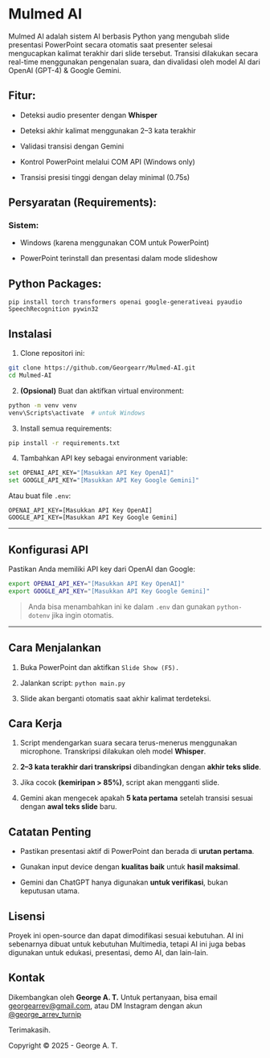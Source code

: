 # Mulmed AI

Mulmed AI adalah sistem AI berbasis Python yang mengubah slide presentasi PowerPoint secara otomatis saat presenter selesai mengucapkan kalimat terakhir dari slide tersebut. Transisi dilakukan secara real-time menggunakan pengenalan suara, dan divalidasi oleh model AI dari OpenAI (GPT-4) & Google Gemini.

##  Fitur:

* Deteksi audio presenter dengan **Whisper**

* Deteksi akhir kalimat menggunakan 2–3 kata terakhir

* Validasi transisi dengan Gemini

* Kontrol PowerPoint melalui COM API (Windows only)

* Transisi presisi tinggi dengan delay minimal (0.75s)

##  Persyaratan (Requirements):

### Sistem:

* Windows (karena menggunakan COM untuk PowerPoint)

* PowerPoint terinstall dan presentasi dalam mode slideshow

## Python Packages:

```
pip install torch transformers openai google-generativeai pyaudio SpeechRecognition pywin32
```

## Instalasi

1. Clone repositori ini:
```bash
git clone https://github.com/Georgearr/Mulmed-AI.git
cd Mulmed-AI
```

2. **(Opsional)** Buat dan aktifkan virtual environment:
```bash
python -m venv venv
venv\Scripts\activate  # untuk Windows
```

3. Install semua requirements:
```bash
pip install -r requirements.txt
```

4. Tambahkan API key sebagai environment variable:
```bash
set OPENAI_API_KEY="[Masukkan API Key OpenAI]"
set GOOGLE_API_KEY="[Masukkan API Key Google Gemini]"
```

Atau buat file `.env`:
```env
OPENAI_API_KEY=[Masukkan API Key OpenAI]
GOOGLE_API_KEY=[Masukkan API Key Google Gemini]
```

---

## Konfigurasi API
Pastikan Anda memiliki API key dari OpenAI dan Google:

```bash
export OPENAI_API_KEY="[Masukkan API Key OpenAI]"
export GOOGLE_API_KEY="[Masukkan API Key Google Gemini]"
```

> Anda bisa menambahkan ini ke dalam `.env` dan gunakan `python-dotenv` jika ingin otomatis.

---


## Cara Menjalankan

1. Buka PowerPoint dan aktifkan `Slide Show (F5).`

2. Jalankan script:
`python main.py`

3. Slide akan berganti otomatis saat akhir kalimat terdeteksi.

## Cara Kerja

1. Script mendengarkan suara secara terus-menerus menggunakan microphone. Transkripsi dilakukan oleh model **Whisper**.

2. **2–3 kata terakhir dari transkripsi** dibandingkan dengan **akhir teks slide**.

3. Jika cocok **(kemiripan > 85%)**, script akan mengganti slide.

4. Gemini akan mengecek apakah **5 kata pertama** setelah transisi sesuai dengan **awal teks slide** baru.

## Catatan Penting

* Pastikan presentasi aktif di PowerPoint dan berada di **urutan pertama**.

* Gunakan input device dengan **kualitas baik** untuk **hasil maksimal**.

* Gemini dan ChatGPT hanya digunakan **untuk verifikasi**, bukan keputusan utama.

## Lisensi

Proyek ini open-source dan dapat dimodifikasi sesuai kebutuhan. AI ini sebenarnya dibuat untuk kebutuhan Multimedia, tetapi AI ini juga bebas digunakan untuk edukasi, presentasi, demo AI, dan lain-lain.

## Kontak

Dikembangkan oleh **George A. T.**
Untuk pertanyaan, bisa email georgearrev@gmail.com, atau DM Instagram dengan akun [@george_arrev_turnip](https://www.instagram.com/george_arrev_turnip)

Terimakasih.

Copyright © 2025 - George A. T.
